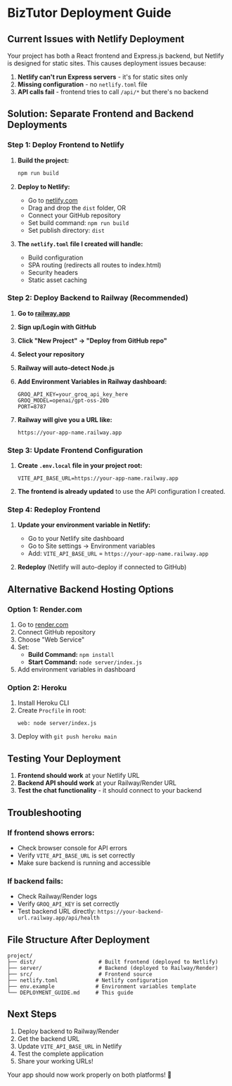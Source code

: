 # BizTutor Deployment Guide

## Current Issues with Netlify Deployment

Your project has both a React frontend and Express.js backend, but Netlify is designed for static sites. This causes deployment issues because:

1. **Netlify can't run Express servers** - it's for static sites only
2. **Missing configuration** - no `netlify.toml` file
3. **API calls fail** - frontend tries to call `/api/*` but there's no backend

## Solution: Separate Frontend and Backend Deployments

### Step 1: Deploy Frontend to Netlify

1. **Build the project:**
   ```bash
   npm run build
   ```

2. **Deploy to Netlify:**
   - Go to [netlify.com](https://netlify.com)
   - Drag and drop the `dist` folder, OR
   - Connect your GitHub repository
   - Set build command: `npm run build`
   - Set publish directory: `dist`

3. **The `netlify.toml` file I created will handle:**
   - Build configuration
   - SPA routing (redirects all routes to index.html)
   - Security headers
   - Static asset caching

### Step 2: Deploy Backend to Railway (Recommended)

1. **Go to [railway.app](https://railway.app)**
2. **Sign up/Login with GitHub**
3. **Click "New Project" → "Deploy from GitHub repo"**
4. **Select your repository**
5. **Railway will auto-detect Node.js**

6. **Add Environment Variables in Railway dashboard:**
   ```
   GROQ_API_KEY=your_groq_api_key_here
   GROQ_MODEL=openai/gpt-oss-20b
   PORT=8787
   ```

7. **Railway will give you a URL like:**
   ```
   https://your-app-name.railway.app
   ```

### Step 3: Update Frontend Configuration

1. **Create `.env.local` file in your project root:**
   ```env
   VITE_API_BASE_URL=https://your-app-name.railway.app
   ```

2. **The frontend is already updated** to use the API configuration I created.

### Step 4: Redeploy Frontend

1. **Update your environment variable in Netlify:**
   - Go to your Netlify site dashboard
   - Go to Site settings → Environment variables
   - Add: `VITE_API_BASE_URL` = `https://your-app-name.railway.app`

2. **Redeploy** (Netlify will auto-deploy if connected to GitHub)

## Alternative Backend Hosting Options

### Option 1: Render.com
1. Go to [render.com](https://render.com)
2. Connect GitHub repository
3. Choose "Web Service"
4. Set:
   - **Build Command:** `npm install`
   - **Start Command:** `node server/index.js`
5. Add environment variables in dashboard

### Option 2: Heroku
1. Install Heroku CLI
2. Create `Procfile` in root:
   ```
   web: node server/index.js
   ```
3. Deploy with `git push heroku main`

## Testing Your Deployment

1. **Frontend should work** at your Netlify URL
2. **Backend API should work** at your Railway/Render URL
3. **Test the chat functionality** - it should connect to your backend

## Troubleshooting

### If frontend shows errors:
- Check browser console for API errors
- Verify `VITE_API_BASE_URL` is set correctly
- Make sure backend is running and accessible

### If backend fails:
- Check Railway/Render logs
- Verify `GROQ_API_KEY` is set correctly
- Test backend URL directly: `https://your-backend-url.railway.app/api/health`

## File Structure After Deployment

```
project/
├── dist/                    # Built frontend (deployed to Netlify)
├── server/                  # Backend (deployed to Railway/Render)
├── src/                     # Frontend source
├── netlify.toml            # Netlify configuration
├── env.example             # Environment variables template
└── DEPLOYMENT_GUIDE.md     # This guide
```

## Next Steps

1. Deploy backend to Railway/Render
2. Get the backend URL
3. Update `VITE_API_BASE_URL` in Netlify
4. Test the complete application
5. Share your working URLs!

Your app should now work properly on both platforms! 🚀


